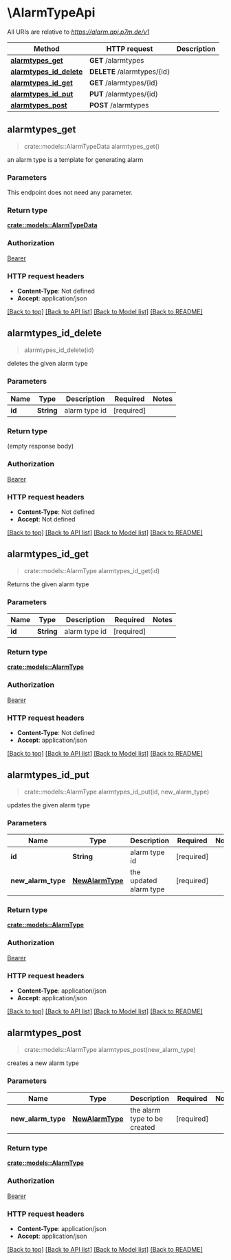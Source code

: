 # \AlarmTypeApi

All URIs are relative to *https://alarm.api.p7m.de/v1*

Method | HTTP request | Description
------------- | ------------- | -------------
[**alarmtypes_get**](AlarmTypeApi.md#alarmtypes_get) | **GET** /alarmtypes | 
[**alarmtypes_id_delete**](AlarmTypeApi.md#alarmtypes_id_delete) | **DELETE** /alarmtypes/{id} | 
[**alarmtypes_id_get**](AlarmTypeApi.md#alarmtypes_id_get) | **GET** /alarmtypes/{id} | 
[**alarmtypes_id_put**](AlarmTypeApi.md#alarmtypes_id_put) | **PUT** /alarmtypes/{id} | 
[**alarmtypes_post**](AlarmTypeApi.md#alarmtypes_post) | **POST** /alarmtypes | 



## alarmtypes_get

> crate::models::AlarmTypeData alarmtypes_get()


an alarm type is a template for generating alarm

### Parameters

This endpoint does not need any parameter.

### Return type

[**crate::models::AlarmTypeData**](AlarmTypeData.md)

### Authorization

[Bearer](../README.md#Bearer)

### HTTP request headers

- **Content-Type**: Not defined
- **Accept**: application/json

[[Back to top]](#) [[Back to API list]](../README.md#documentation-for-api-endpoints) [[Back to Model list]](../README.md#documentation-for-models) [[Back to README]](../README.md)


## alarmtypes_id_delete

> alarmtypes_id_delete(id)


deletes the given alarm type

### Parameters


Name | Type | Description  | Required | Notes
------------- | ------------- | ------------- | ------------- | -------------
**id** | **String** | alarm type id | [required] |

### Return type

 (empty response body)

### Authorization

[Bearer](../README.md#Bearer)

### HTTP request headers

- **Content-Type**: Not defined
- **Accept**: Not defined

[[Back to top]](#) [[Back to API list]](../README.md#documentation-for-api-endpoints) [[Back to Model list]](../README.md#documentation-for-models) [[Back to README]](../README.md)


## alarmtypes_id_get

> crate::models::AlarmType alarmtypes_id_get(id)


Returns the given alarm type

### Parameters


Name | Type | Description  | Required | Notes
------------- | ------------- | ------------- | ------------- | -------------
**id** | **String** | alarm type id | [required] |

### Return type

[**crate::models::AlarmType**](AlarmType.md)

### Authorization

[Bearer](../README.md#Bearer)

### HTTP request headers

- **Content-Type**: Not defined
- **Accept**: application/json

[[Back to top]](#) [[Back to API list]](../README.md#documentation-for-api-endpoints) [[Back to Model list]](../README.md#documentation-for-models) [[Back to README]](../README.md)


## alarmtypes_id_put

> crate::models::AlarmType alarmtypes_id_put(id, new_alarm_type)


updates the given alarm type

### Parameters


Name | Type | Description  | Required | Notes
------------- | ------------- | ------------- | ------------- | -------------
**id** | **String** | alarm type id | [required] |
**new_alarm_type** | [**NewAlarmType**](NewAlarmType.md) | the updated alarm type | [required] |

### Return type

[**crate::models::AlarmType**](AlarmType.md)

### Authorization

[Bearer](../README.md#Bearer)

### HTTP request headers

- **Content-Type**: application/json
- **Accept**: application/json

[[Back to top]](#) [[Back to API list]](../README.md#documentation-for-api-endpoints) [[Back to Model list]](../README.md#documentation-for-models) [[Back to README]](../README.md)


## alarmtypes_post

> crate::models::AlarmType alarmtypes_post(new_alarm_type)


creates a new alarm type

### Parameters


Name | Type | Description  | Required | Notes
------------- | ------------- | ------------- | ------------- | -------------
**new_alarm_type** | [**NewAlarmType**](NewAlarmType.md) | the alarm type to be created | [required] |

### Return type

[**crate::models::AlarmType**](AlarmType.md)

### Authorization

[Bearer](../README.md#Bearer)

### HTTP request headers

- **Content-Type**: application/json
- **Accept**: application/json

[[Back to top]](#) [[Back to API list]](../README.md#documentation-for-api-endpoints) [[Back to Model list]](../README.md#documentation-for-models) [[Back to README]](../README.md)


